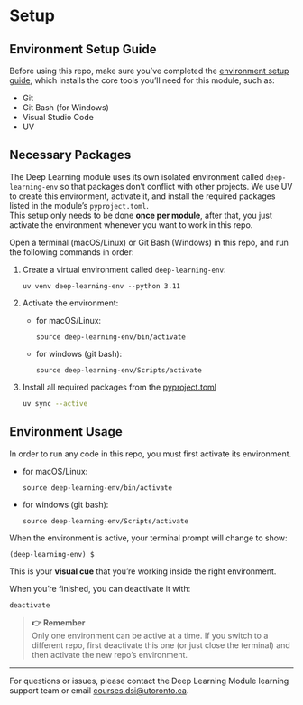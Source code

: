 # Setup
## Environment Setup Guide
Before using this repo, make sure you’ve completed the [environment setup guide](https://github.com/UofT-DSI/onboarding/blob/main/environment_setup/README.md), which installs the core tools you’ll need for this module, such as:

- Git  
- Git Bash (for Windows)  
- Visual Studio Code
- UV

## Necessary Packages
The Deep Learning module uses its own isolated environment called `deep-learning-env` so that packages don’t conflict with other projects. 
We use UV to create this environment, activate it, and install the required packages listed in the module’s `pyproject.toml`.  
This setup only needs to be done **once per module**, after that, you just activate the environment whenever you want to work in this repo.  

Open a terminal (macOS/Linux) or Git Bash (Windows) in this repo, and run the following commands in order:

1. Create a virtual environment called `deep-learning-env`:
    ```
    uv venv deep-learning-env --python 3.11
    ```

2. Activate the environment:
    - for macOS/Linux:
        ```
        source deep-learning-env/bin/activate
        ```
        
    - for windows (git bash):    
        ```
        source deep-learning-env/Scripts/activate
        ```

3. Install all required packages from the [pyproject.toml](./pyproject.toml)
    ```bash
    uv sync --active
    ```

## Environment Usage
In order to run any code in this repo, you must first activate its environment.
- for macOS/Linux:
    ```
    source deep-learning-env/bin/activate
    ```
    
- for windows (git bash):    
    ```
    source deep-learning-env/Scripts/activate
    ```

When the environment is active, your terminal prompt will change to show:  
```
(deep-learning-env) $
```
This is your **visual cue** that you’re working inside the right environment.  

When you’re finished, you can deactivate it with:  
```bash
deactivate
```

> **👉 Remember**   
> Only one environment can be active at a time. If you switch to a different repo, first deactivate this one (or just close the terminal) and then activate the new repo’s environment.

---

For questions or issues, please contact the Deep Learning Module learning support team or email courses.dsi@utoronto.ca.